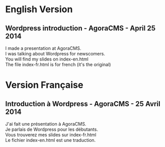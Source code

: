 # English Version
## Wordpress introduction - AgoraCMS - April 25 2014
I made a presentation at AgoraCMS.  
I was talking about Wordpress for newscomers.  
You will find my slides on index-en.html  
The file index-fr.html is for french (it's the original)  

# Version Française
## Introduction à Wordpress - AgoraCMS - 25 Avril 2014
J'ai fait une présentation à AgoraCMS.  
Je parlais de Wordpress pour les débutants.  
Vous trouverez mes slides sur index-fr.html  
Le fichier index-en.html est une traduction.  
